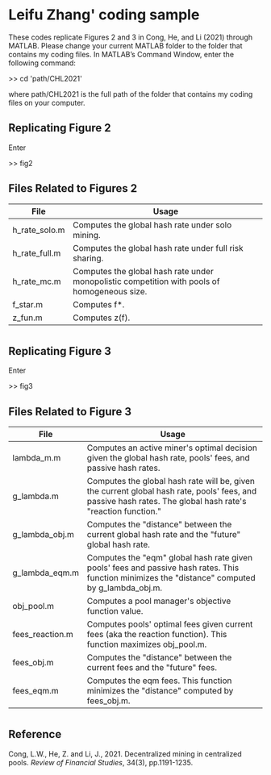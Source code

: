 # Leifu Zhang' coding sample

These codes replicate Figures 2 and 3 in Cong, He, and Li (2021) through MATLAB. Please change your current MATLAB folder to the folder that contains my coding files. In MATLAB’s Command Window, enter the following command:

\>\> cd 'path/CHL2021'

where path/CHL2021 is the full path of the folder that contains my coding files on your computer.

## Replicating Figure 2

Enter

\>\> fig2


## Files Related to Figures 2
| File | Usage |
| ----------- | ----------- |
| h\_rate\_solo.m | Computes the global hash rate under solo mining. |
| h\_rate\_full.m | Computes the global hash rate under full risk sharing. |
| h\_rate\_mc.m | Computes the global hash rate under monopolistic competition with pools of homogeneous size. |
| f\_star.m | Computes f\*. |
| z\_fun.m | Computes z(f). |

#

## Replicating Figure 3

Enter

\>\> fig3

## Files Related to Figure 3
| File | Usage |
| ----------- | ----------- |
| lambda\_m.m | Computes an active miner's optimal decision given the global hash rate, pools' fees, and passive hash rates. |
| g\_lambda.m | Computes the global hash rate will be, given the current global hash rate, pools' fees, and passive hash rates. The global hash rate's "reaction function." |
| g\_lambda\_obj.m | Computes the "distance" between the current global hash rate and the "future" global hash rate. |
| g\_lambda\_eqm.m | Computes the "eqm" global hash rate given pools' fees and passive hash rates. This function minimizes the "distance" computed by g\_lambda\_obj.m. |
| obj\_pool.m | Computes a pool manager's objective function value. |
| fees\_reaction.m | Computes pools' optimal fees given current fees (aka the reaction function). This function maximizes obj\_pool.m. |
| fees\_obj.m | Computes the "distance" between the current fees and the "future" fees. |
| fees\_eqm.m | Computes the eqm fees. This function minimizes the "distance" computed by fees\_obj.m. |

#

## Reference
Cong, L.W., He, Z. and Li, J., 2021. Decentralized mining in centralized pools. *Review of Financial Studies*, 34(3), pp.1191-1235.


